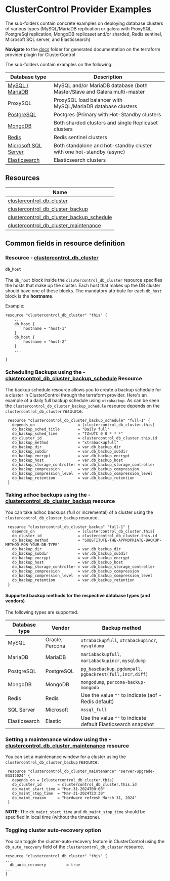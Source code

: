 # ClusterControl Provider Examples

The sub-folders contain concrete examples on deploying database clusters of various types (MySQL/MariaDB replication or galera with ProxySQL,
PostgreSql replication, MongoDB replicaset and/or sharded, Redis sentinel, Microsoft SQL server, and Elasticsearch)

**Navigate** to the [docs](https://github.com/severalnines/terraform-provider-clustercontrol/tree/main/docs) folder for generated documentation on the terraform provider plugin for ClusterControl

The sub-folders contain examples on the following:

| Database type                                        | Description                                                              |
|------------------------------------------------------|--------------------------------------------------------------------------|
| [MySQL / MariaDB](../examples/mysql-maria/README.md) | MySQL and/or MariaDB database (both Master/Slave and Galera multi-master |
| ProxySQL                                             | ProxySQL load balancer with MySQL/MariaDB database clusters              |
| [PostgreSQL](../examples/postgres/README.md)         | Postgres (Primary with Hot-Standby clusters                              |
| [MongoDB](../examples/mongo/README.md)               | Both sharded clusters and single Replicaset clusters                     |
| [Redis](../examples/redis/README.md)                 | Redis sentinel clusters                                                  |
| [Microsoft SQL Server](../examples/mssql/README.md)  | Both standalone and hot-standby cluster with one hot-standby (async)     |
| [Elasticsearch](../examples/elastic/README.md)                | Elasticsearch clusters                                                   |



## Resources

| Name                                                                                                                                                                     |
|--------------------------------------------------------------------------------------------------------------------------------------------------------------------------|
| [clustercontrol_db_cluster](../../docs/resources/db_cluster.md#clustercontrol_db_cluster-resource)                                                 |
| [clustercontrol_db_cluster_backup](../../docs/resources/db_cluster_backup.md#clustercontrol_db_cluster_backup-resource)                            |                                                                                                                                                                                    |
| [clustercontrol_db_cluster_backup_schedule](../../docs/resources/db_cluster_backup_schedule.md#clustercontrol_db_cluster_backup_schedule-resource) |
| [clustercontrol_db_cluster_maintenance](../../docs/resources/db_cluster_maintenance.md#clustercontrol_db_cluster_maintenance-resource)             |


## Common fields in resource definition

### Resource - [clustercontrol_db_cluster](../docs/resources/db_cluster.md#clustercontrol_db_cluster-resource)
#### `db_host`
The `db_host` block inside the `clsutercontrol_db_cluster` resource specifies the hosts that make up the cluster. Each host
that makes up the DB cluster should have one of these blocks. The mandatory attribute for each `db_host` block is the **hostname**.

Example:

```hcl
resource "clustercontrol_db_cluster" "this" {
    ...
    db_host {
        hostname = "host-1"
    }
    db_host {
        hostname = "host-2"
    }
    ...

}
```

### Scheduling Backups using the - [clustercontrol_db_cluster_backup_schedule](../docs/resources/db_cluster_backup_schedule.md#clustercontrol_db_cluster_backup_schedule-resource) Resource 
The backup schedule resource allows you to create a backup schedule for a cluster in ClusterControl through the 
terraform provider. Here's an example of a daily full backup schedule using `xtrabackup`. As can be seen 
the `clustercontrol_db_cluster_backup_schedule` resource depends on the `clustercontrol_db_cluster` resource.

```hcl
 resource "clustercontrol_db_cluster_backup_schedule" "full-1" {
   depends_on                   = [clustercontrol_db_cluster.this]
   db_backup_sched_title        = "Daily full"
   db_backup_sched_time         = "TZ=UTC 0 0 * * *"
   db_cluster_id                = clustercontrol_db_cluster.this.id
   db_backup_method             = "xtrabackupfull"
   db_backup_dir                = var.db_backup_dir
   db_backup_subdir             = var.db_backup_subdir
   db_backup_encrypt            = var.db_backup_encrypt
   db_backup_host               = var.db_backup_host
   db_backup_storage_controller = var.db_backup_storage_controller
   db_backup_compression        = var.db_backup_compression
   db_backup_compression_level  = var.db_backup_compression_level
   db_backup_retention          = var.db_backup_retention
 }
```

### Taking adhoc backups using the - [clustercontrol_db_cluster_backup](../docs/resources/db_cluster_backup.md#clustercontrol_db_cluster_backup-resource) resource
You can take adhoc backups (full or incremental) of a cluster using the `clustercontrol_db_cluster_backup` resource.

```hcl
 resource "clustercontrol_db_cluster_backup" "full-1" {
   depends_on                   = [clustercontrol_db_cluster.this]
   db_cluster_id                = clustercontrol_db_cluster.this.id
   db_backup_method             = "SUBSTITUTE-THE-APPROPRIATE-BACKUP-METHOD-FOR-YOUR-DB-TYPE"
   db_backup_dir                = var.db_backup_dir
   db_backup_subdir             = var.db_backup_subdir
   db_backup_encrypt            = var.db_backup_encrypt
   db_backup_host               = var.db_backup_host
   db_backup_storage_controller = var.db_backup_storage_controller
   db_backup_compression        = var.db_backup_compression
   db_backup_compression_level  = var.db_backup_compression_level
   db_backup_retention          = var.db_backup_retention
 }
```

#### Supported backup methods for the respective database types (and vendors)

The following types are supported.

| Database type | Vendor          | Backup method                                                 |
|---------------|-----------------|---------------------------------------------------------------|
| MySQL         | Oracle, Percona | `xtrabackupfull`, `xtrabackupincr`, `mysqldump`               |
| MariaDB       | MariaDB         | `mariabackupfull`, `mariabackupincr`, `mysqldump`             |
| PostgreSQL    | PostgreSQL      | `pg_basebackup`, `pgdumpall`, `pgbackrest(full,incr,diff)`    |
| MongoDB       | MongoDB         | `mongodump`, `percona-backup-mongodb`                         |
| Redis         | Redis           | Use the value `""` to indicate (aof - Redis default)          |
| SQL Server    | Microsoft       | `mssql_full`                                                  |
| Elasticsearch | Elastic         | Use the value `""` to indicate default Elasticsearch snapshot |

### Setting a maintenance window using the - [clustercontrol_db_cluster_maintenance](../docs/resources/db_cluster_maintenance.md#clustercontrol_db_cluster_maintenance-resource) resource
You can set a maintenance window for a cluster using the `clustercontrol_db_cluster_backup` resource.

```hcl
 resource "clustercontrol_db_cluster_maintenance" "server-upgrade-03312024" {
   depends_on = [clustercontrol_db_cluster.this]
   db_cluster_id       = clustercontrol_db_cluster.this.id
   db_maint_start_time = "Mar-31-2024T00:00"
   db_maint_stop_time  = "Mar-31-2024T23:30"
   db_maint_reason     = "Hardware refresh March 31, 2024"
 }
```
**NOTE**: The `db_maint_start_time` and `db_maint_stop_time` should be specified in local time (without the timezone).

### Toggling cluster auto-recovery option
You can toggle the cluster-auto-recovery feature in ClusterControl using the `db_auto_recovery` field of the 
`clustercontrol_db_cluster` resource.

```hcl
resource "clustercontrol_db_cluster" "this" {
...
  db_auto_recovery         = true
...
}
```